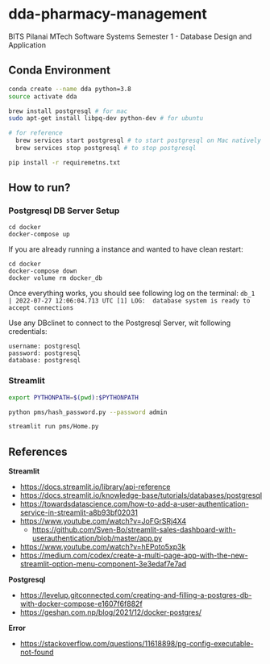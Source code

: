 # dda-pharmacy-management
BITS Pilanai MTech Software Systems Semester 1 - Database Design and Application


## Conda Environment

```bash
conda create --name dda python=3.8
source activate dda

brew install postgresql # for mac
sudo apt-get install libpq-dev python-dev # for ubuntu

# for reference  
  brew services start postgresql # to start postgresql on Mac natively
  brew services stop postgresql # to stop postgresql 

pip install -r requiremetns.txt

```


## How to run?

### Postgresql DB Server Setup
```
cd docker
docker-compose up
```

If you are already running a instance and wanted to have clean restart:
```
cd docker
docker-compose down
docker volume rm docker_db
```

Once everything works, you should see following log on the terminal:
`db_1  | 2022-07-27 12:06:04.713 UTC [1] LOG:  database system is ready to accept connections`

Use any DBclinet to connect to the Postgresql Server, wit following credentials:
```
username: postgresql
password: postgresql
database: postgresql
```

### Streamlit
```bash
export PYTHONPATH=$(pwd):$PYTHONPATH 

python pms/hash_password.py --password admin

streamlit run pms/Home.py
```

## References

**Streamlit**
- https://docs.streamlit.io/library/api-reference
- https://docs.streamlit.io/knowledge-base/tutorials/databases/postgresql
- https://towardsdatascience.com/how-to-add-a-user-authentication-service-in-streamlit-a8b93bf02031
- https://www.youtube.com/watch?v=JoFGrSRj4X4
  - https://github.com/Sven-Bo/streamlit-sales-dashboard-with-userauthentication/blob/master/app.py
- https://www.youtube.com/watch?v=hEPoto5xp3k
- https://medium.com/codex/create-a-multi-page-app-with-the-new-streamlit-option-menu-component-3e3edaf7e7ad

**Postgresql**
- https://levelup.gitconnected.com/creating-and-filling-a-postgres-db-with-docker-compose-e1607f6f882f
- https://geshan.com.np/blog/2021/12/docker-postgres/

**Error**
- https://stackoverflow.com/questions/11618898/pg-config-executable-not-found